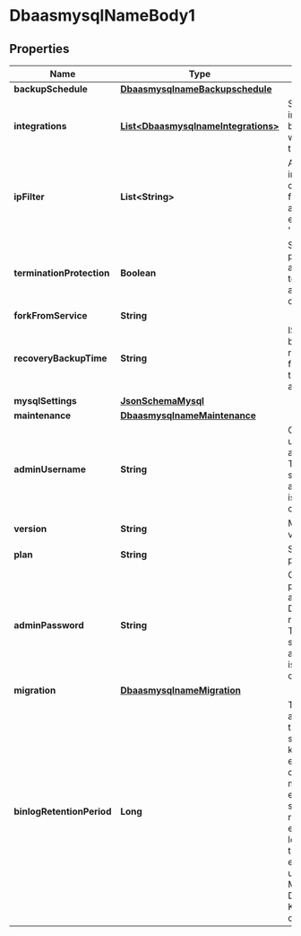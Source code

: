 # DbaasmysqlNameBody1

## Properties
Name | Type | Description | Notes
------------ | ------------- | ------------- | -------------
**backupSchedule** | [**DbaasmysqlnameBackupschedule**](DbaasmysqlnameBackupschedule.md) |  |  [optional]
**integrations** | [**List&lt;DbaasmysqlnameIntegrations&gt;**](DbaasmysqlnameIntegrations.md) | Service integrations to be enabled when creating the service. |  [optional]
**ipFilter** | **List&lt;String&gt;** | Allow incoming connections from CIDR address block, e.g. &#x27;10.20.0.0/16&#x27; |  [optional]
**terminationProtection** | **Boolean** | Service is protected against termination and powering off |  [optional]
**forkFromService** | **String** |  |  [optional]
**recoveryBackupTime** | **String** | ISO time of a backup to recover from for services that support arbitrary times |  [optional]
**mysqlSettings** | [**JsonSchemaMysql**](JsonSchemaMysql.md) |  |  [optional]
**maintenance** | [**DbaasmysqlnameMaintenance**](DbaasmysqlnameMaintenance.md) |  |  [optional]
**adminUsername** | **String** | Custom username for admin user. This must be set only when a new service is being created. |  [optional]
**version** | **String** | MySQL major version |  [optional]
**plan** | **String** | Subscription plan | 
**adminPassword** | **String** | Custom password for admin user. Defaults to random string. This must be set only when a new service is being created. |  [optional]
**migration** | [**DbaasmysqlnameMigration**](DbaasmysqlnameMigration.md) |  |  [optional]
**binlogRetentionPeriod** | **Long** | The minimum amount of time in seconds to keep binlog entries before deletion. This may be extended for services that require binlog entries for longer than the default for example if using the MySQL Debezium Kafka connector. |  [optional]
